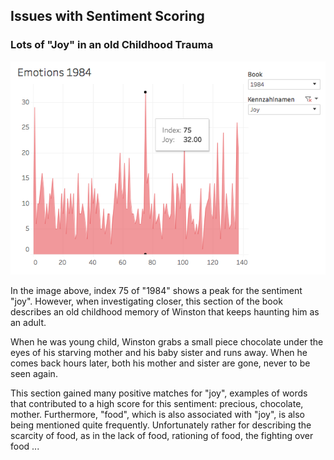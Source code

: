 ## Issues with Sentiment Scoring

### Lots of "Joy" in an old Childhood Trauma

![Emotion "Joy" even though there is hardly anything joyful](https://github.com/jorgschonau/jorgschonau.github.io/blob/master/Screen%20Shot%202018-03-28%20at%2011.51.58.png?raw=true)

In the image above, index 75 of "1984" shows a peak for the sentiment "joy". However, when investigating closer, this section of the book describes an old childhood memory of Winston that keeps haunting him as an adult.

When he was young child, Winston grabs a small piece chocolate under the eyes of his starving mother and his baby sister and runs away. When he comes back hours later, both his mother and sister are gone, never to be seen again.

This section gained many positive matches for "joy",  examples of words that contributed to a high score for this sentiment:
precious, chocolate, mother.
Furthermore, "food", which is also associated with "joy", is also being mentioned quite frequently. Unfortunately rather for describing the scarcity of food, as in the lack of food, rationing of food, the fighting over food ...




